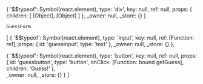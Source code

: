 { '$$typeof': Symbol(react.element),
  type: 'div',
  key: null,
  ref: null,
  props: { children: [ [Object], [Object] ] },
  _owner: null,
  _store: {} }

    GuessForm
[ 
  { '$$typeof': Symbol(react.element),
    type: 'input',
    key: null,
    ref: [Function: ref],
    props: { id: 'guessinput', type: 'text' },
    _owner: null,
    _store: {} 
  },

  { '$$typeof': Symbol(react.element),
    type: 'button',
    key: null,
    ref: null,
    props: 
     { id: 'guessbutton',
       type: 'button',
       onClick: [Function: bound getGuess],
       children: 'Guess!' },       
    _owner: null,
    _store: {} 
  } 
]
